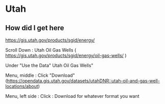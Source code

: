 # Utah

## How did I get here
https://gis.utah.gov/products/sgid/energy/

Scroll Down : Utah Oil Gas Wells ( https://gis.utah.gov/products/sgid/energy/oil-gas-wells/ )

Under "Use the Data" Utah Oil Gas Wells" 

Menu, middle : Click "Download" (https://opendata.gis.utah.gov/datasets/utahDNR::utah-oil-and-gas-well-locations/about)

Menu, left side : Click : Download for whatever format you want 


